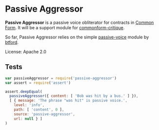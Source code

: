 # Passive Aggressor

**Passive Aggressor** is a passive voice obliterator for contracts in [Common Form](https://github.com/commonform). It will be a support module for [commonform-critique](https://github.com/commonform/commonform-critique).

So far, Passive Aggressor relies on the simple [passive-voice](https://github.com/btford/passive-voice) module by [btford](https://github.com/btford).

License: Apache 2.0

## Tests

```javascript
var passiveAggressor = require('passive-aggressor')
var assert = require('assert')

assert.deepEqual(
  passiveAggressor({ content: [ 'Bob was hit by a bus.' ] }),
  [ { message: 'The phrase "was hit" is passive voice.',
    level: 'info',
    path: [ 'content', 0 ],
    source: 'passive-aggressor',
    url: null } ]
)
```

